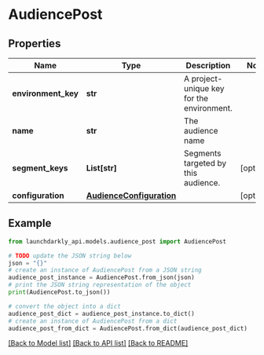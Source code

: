 # AudiencePost


## Properties

Name | Type | Description | Notes
------------ | ------------- | ------------- | -------------
**environment_key** | **str** | A project-unique key for the environment. | 
**name** | **str** | The audience name | 
**segment_keys** | **List[str]** | Segments targeted by this audience. | [optional] 
**configuration** | [**AudienceConfiguration**](AudienceConfiguration.md) |  | [optional] 

## Example

```python
from launchdarkly_api.models.audience_post import AudiencePost

# TODO update the JSON string below
json = "{}"
# create an instance of AudiencePost from a JSON string
audience_post_instance = AudiencePost.from_json(json)
# print the JSON string representation of the object
print(AudiencePost.to_json())

# convert the object into a dict
audience_post_dict = audience_post_instance.to_dict()
# create an instance of AudiencePost from a dict
audience_post_from_dict = AudiencePost.from_dict(audience_post_dict)
```
[[Back to Model list]](../README.md#documentation-for-models) [[Back to API list]](../README.md#documentation-for-api-endpoints) [[Back to README]](../README.md)


